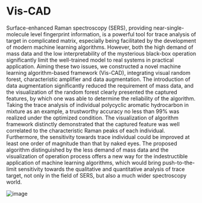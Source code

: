 # Vis-CAD

Surface-enhanced Raman spectroscopy (SERS), providing near-single-molecule level fingerprint information, is a powerful tool for trace analysis of target in complicated matrix, especially being facilitated by the development of modern machine learning algorithms. However, both the high demand of mass data and the low interpretability of the mysterious black-box operation significantly limit the well-trained model to real systems in practical application. Aiming these two issues, we constructed a novel machine learning algorithm-based framework (Vis-CAD), integrating visual random forest, characteristic amplifier and data augmentation. The introduction of data augmentation significantly reduced the requirement of mass data, and the visualization of the random forest clearly presented the captured features, by which one was able to determine the reliability of the algorithm. Taking the trace analysis of individual polycyclic aromatic hydrocarbon in mixture as an example, a trustworthy accuracy no less than 99% was realized under the optimized condition. The visualization of algorithm framework distinctly demonstrated that the captured feature was well correlated to the characteristic Raman peaks of each individual. Furthermore, the sensitivity towards trace individual could be improved at least one order of magnitude than that by naked eyes. The proposed algorithm distinguished by the less demand of mass data and the visualization of operation process offers a new way for the indestructible application of machine learning algorithms, which would bring push-to-the-limit sensitivity towards the qualitative and quantitative analysis of trace target, not only in the field of SERS, but also a much wider spectroscopy world.

![image](flow.jpg)
